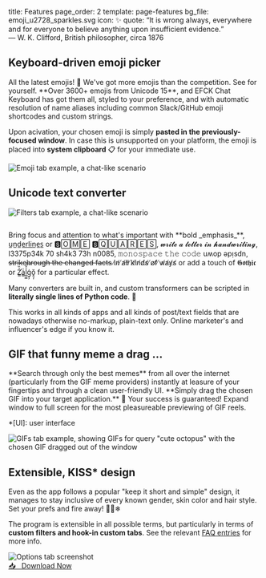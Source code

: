 title: Features 
page_order: 2
template: page-features
bg_file: emoji_u2728_sparkles.svg
icon: ✨
quote: <q>It is wrong always, everywhere and for everyone to believe anything upon insufficient evidence.</q><br>— W. K. Clifford, British philosopher, circa 1876


Keyboard-driven emoji picker
----------------------------
<div class="p" markdown="1">
<div markdown="1">
All the latest emojis! 🤩
We've got more emojis than the competition.
See for yourself.
**Over 3600+ emojis from Unicode 15**,
and EFCK Chat Keyboard has got them all,
styled to your preference,
and with
automatic resolution of name aliases including
common Slack/GitHub emoji shortcodes and custom strings.

Upon acivation, your chosen emoji is simply
**pasted in the previously-focused window**.
In case this is unsupported on your
platform, the emoji is placed into **system clipboard** 📋
for your immediate use.
</div>
<div class="screenshot"><img class="screenshot" itemprop="screenshot" loading="lazy" alt="Emoji tab example, a chat-like scenario" src="{static}/images/example-emoji.webp"></div>
</div>


Unicode text converter
----------------------
<div class="p" markdown="1">
<div class="screenshot"><img class="screenshot" itemprop="screenshot" style="margin-bottom: 2em" loading="lazy" alt="Filters tab example, a chat-like scenario" src="{static}/images/example-filters.webp"></div>
<div markdown="1">
Bring focus and attention to what's important with
**bold _emphasis_**,
<span aria-label="underlines" role="img">u̲n̲d̲e̲r̲l̲i̲n̲e̲s̲</span> or
<span aria-label="some squares" role="img">🆂🄾🄼🄴 🆂🅀🅄🄰🅁🄴🅂</span>,
<span aria-label="write a letter in handwriting" role="img">𝔀𝓻𝓲𝓽𝓮 𝓪 𝓵𝓮𝓽𝓽𝓮𝓻 𝓲𝓷 𝓱𝓪𝓷𝓭𝔀𝓻𝓲𝓽𝓲𝓷𝓰</span>,
<span aria-label="leetspeak to shake the noobs" role="img">l3375p34k 70 sh4k3 73h n0085</span>,
<span aria-label="monospace the code" role="img">𝚖𝚘𝚗𝚘𝚜𝚙𝚊𝚌𝚎 𝚝𝚑𝚎 𝚌𝚘𝚍𝚎</span>
<span aria-label="upside down" role="img">uʍop ǝpᴉsdn</span>,
<s>strikehrough the changed facts</s>
<span aria-label="in all kinds of ways" role="img">i̸n̸ ̸a̸l̸l̸ ̸k̸i̸n̸d̸s̸ ̸o̸f̸ ̸w̸a̸y̸s̸</span>
or add a touch of
<span aria-label="Gothic" role="img">𝕲𝖔𝖙𝖍𝖎𝖈</span>
or
<span aria-label="Zalgo" role="img">Z̛̳͐̏a̳ͭl̲̹͇ͧ̌͠ģ̗̗ŏ̭͉̩</span>
for a particular effect.

Many converters are built in, and custom transformers
can be scripted in
**literally single lines of Python code**. 🤏

This works in all kinds of apps and all kinds
of post/text fields that are nowadays otherwise
no-markup, plain-text only.
Online marketer's and influencer's edge
if you know it.
</div>
</div>


GIF that funny meme a drag ...
------------------------------
<div class="p" style="display: block" markdown="1">
**Search through only the best memes** from all over the internet
(particularly from the GIF meme providers)
instantly at leasure of your fingertips and
through a clean user-friendly UI.
**Simply drag the chosen GIF into your target application.**
🐙
Your success is guaranteed!
Expand window to full screen for the most pleasureable
previewing of GIF reels.

*[UI]: user interface

<div class="screenshot"><img class="screenshot" itemprop="screenshot" loading="lazy" alt='GIFs tab example, showing GIFs for query "cute octopus" with the chosen GIF dragged out of the window' src="{static}/images/example-gifs.webp"></div>
</div>


Extensible, KISS* design
------------------------
<div class="p" markdown="1">
<div markdown="1">
Even as the app follows a popular "keep it short and simple"
design, it manages to stay inclusive of
every known gender, skin color and hair style.
Set your prefs and fire away! 🌈🦄❄

The program is extensible in all possible terms, but particularly
in terms of **custom filters and hook-in custom tabs**. See the relevant
[FAQ entries]({filename}/pages/faq.md#extending)
for more info.
</div>
<div class="screenshot"><img class="screenshot" itemprop="screenshot" loading="lazy" alt="Options tab screenshot" src="{static}/images/screenshot-options.png"></div>
</div>


<div class="center"><a class="fuzzy-box" href="{filename}/pages/download.md">📥 &nbsp; Download Now</a></div>
